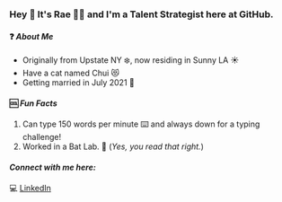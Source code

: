 ### **Hey** 👋 **It's Rae** :woman_technologist: and I'm a Talent Strategist here at GitHub. 


#### :question: *About Me* <br> 
- Originally from Upstate NY :snowflake:, now residing in Sunny LA :sunny:	<br> 
- Have a cat named Chui :heart_eyes_cat: 
- Getting married in July 2021 :ring:	 

#### :cool:  *Fun Facts* <br> 
1. Can type 150 words per minute :keyboard: and always down for a typing challenge! <br> 
2. Worked in a Bat Lab. :bat: (*Yes, you read that right.*) 

#### *Connect with me here:* <br> 
:computer: [LinkedIn](http://www.linkedin.com/in/rachaelcohen)
